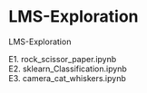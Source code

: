 # LMS-Exploration
LMS-Exploration

E1. rock_scissor_paper.ipynb    
E2. sklearn_Classification.ipynb    
E3. camera_cat_whiskers.ipynb
